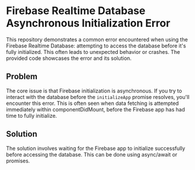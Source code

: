 # Firebase Realtime Database Asynchronous Initialization Error

This repository demonstrates a common error encountered when using the Firebase Realtime Database: attempting to access the database before it's fully initialized. This often leads to unexpected behavior or crashes.  The provided code showcases the error and its solution.

## Problem

The core issue is that Firebase initialization is asynchronous.  If you try to interact with the database before the `initializeApp` promise resolves, you'll encounter this error.  This is often seen when data fetching is attempted immediately within componentDidMount, before the Firebase app has had time to fully initialize.

## Solution

The solution involves waiting for the Firebase app to initialize successfully before accessing the database.  This can be done using async/await or promises.